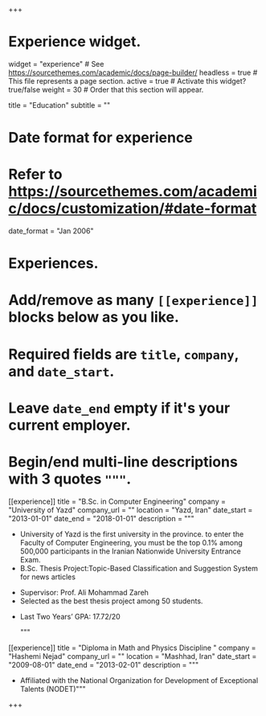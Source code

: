 +++
# Experience widget.
widget = "experience"  # See https://sourcethemes.com/academic/docs/page-builder/
headless = true  # This file represents a page section.
active = true  # Activate this widget? true/false
weight = 30  # Order that this section will appear.

title = "Education"
subtitle = ""

# Date format for experience
#   Refer to https://sourcethemes.com/academic/docs/customization/#date-format
date_format = "Jan 2006"

# Experiences.
#   Add/remove as many `[[experience]]` blocks below as you like.
#   Required fields are `title`, `company`, and `date_start`.
#   Leave `date_end` empty if it's your current employer.
#   Begin/end multi-line descriptions with 3 quotes `"""`.
[[experience]]
  title = "B.Sc. in Computer Engineering"
  company = "University of Yazd"
  company_url = ""
  location = "Yazd, Iran"
  date_start = "2013-01-01"
  date_end = "2018-01-01"
  description = """
  * University of Yazd is the first university in the province. to enter the Faculty
of Computer Engineering, you must be the top 0.1% among 500,000 participants in the Iranian Nationwide University Entrance Exam.
* B.Sc. Thesis Project:Topic-Based Classification and Suggestion System for news
articles
- Supervisor: Prof. Ali Mohammad Zareh
- Selected as the best thesis project among 50 students.
* Last Two Years’ GPA: 17.72/20

  """

[[experience]]
  title = "Diploma in Math and Physics Discipline "
  company = "Hashemi Nejad"
  company_url = ""
  location = "Mashhad, Iran"
  date_start = "2009-08-01"
  date_end = "2013-02-01"
  description = """

  * Affiliated with the National Organization for Development of Exceptional
Talents (NODET)"""




+++
